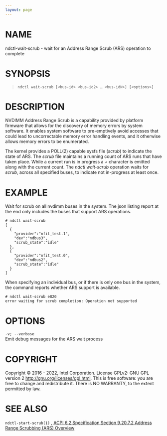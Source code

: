 ```yaml
---
layout: page
---
```


# NAME

ndctl-wait-scrub - wait for an Address Range Scrub (ARS) operation to
complete

# SYNOPSIS

>     ndctl wait-scrub [<bus-id> <bus-id2> …​ <bus-idN>] [<options>]

# DESCRIPTION

NVDIMM Address Range Scrub is a capability provided by platform firmware
that allows for the discovery of memory errors by system software. It
enables system software to pre-emptively avoid accesses that could lead
to uncorrectable memory error handling events, and it otherwise allows
memory errors to be enumerated.

The kernel provides a POLL(2) capable sysfs file (*scrub*) to indicate
the state of ARS. The *scrub* file maintains a running count of ARS runs
that have taken place. While a current run is in progress a *+*
character is emitted along with the current count. The *ndctl
wait-scrub* operation waits for *scrub*, across all specified buses, to
indicate not in-progress at least once.

# EXAMPLE

Wait for scrub on all nvdimm buses in the system. The json listing
report at the end only includes the buses that support ARS operations.

    # ndctl wait-scrub
    [
      {
        "provider":"nfit_test.1",
        "dev":"ndbus3",
        "scrub_state":"idle"
      },
      {
        "provider":"nfit_test.0",
        "dev":"ndbus2",
        "scrub_state":"idle"
      }
    ]

When specifying an individual bus, or if there is only one bus in the
system, the command reports whether ARS support is available.

    # ndctl wait-scrub e820
    error waiting for scrub completion: Operation not supported

# OPTIONS

`-v; --verbose`  
Emit debug messages for the ARS wait process

# COPYRIGHT

Copyright © 2016 - 2022, Intel Corporation. License GPLv2: GNU GPL
version 2 <http://gnu.org/licenses/gpl.html>. This is free software: you
are free to change and redistribute it. There is NO WARRANTY, to the
extent permitted by law.

# SEE ALSO

`ndctl-start-scrub(1)` , [ACPI 6.2 Specification Section 9.20.7.2
Address Range Scrubbing (ARS)
Overview](http://www.uefi.org/sites/default/files/resources/ACPI%206_2_A_Sept29.pdf)
